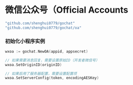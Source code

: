 # 微信公众号（Official Accounts

```go
"github.com/shenghui0779/gochat"
"github.com/shenghui0779/gochat/oa"
```

### 初始化小程序实例

```go
wxoa := gochat.NewOA(appid, appsecret)

// 如果需要消息回复，需要设置原始ID（开发者微信号）
wxoa.SetOriginID(originID)

// 如果启用了服务器配置，需要设置配置项
wxoa.SetServerConfig(token, encodingAESKey)
```